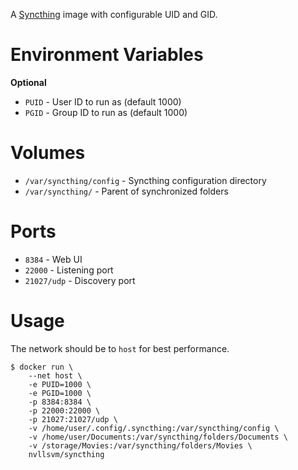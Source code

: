 A [Syncthing](https://github.com/syncthing/syncthing) image with configurable UID and GID.

# Environment Variables

**Optional**
- ``PUID`` - User ID to run as (default 1000)
- ``PGID`` - Group ID to run as (default 1000)

# Volumes

- ``/var/syncthing/config`` - Syncthing configuration directory
- ``/var/syncthing/`` - Parent of synchronized folders

# Ports

- ``8384`` - Web UI
- ``22000`` - Listening port
- ``21027/udp`` - Discovery port

# Usage

The network should be to ``host`` for best performance.

```
$ docker run \
    --net host \
    -e PUID=1000 \
    -e PGID=1000 \
    -p 8384:8384 \
    -p 22000:22000 \
    -p 21027:21027/udp \
    -v /home/user/.config/.syncthing:/var/syncthing/config \
    -v /home/user/Documents:/var/syncthing/folders/Documents \
    -v /storage/Movies:/var/syncthing/folders/Movies \
    nvllsvm/syncthing
```
